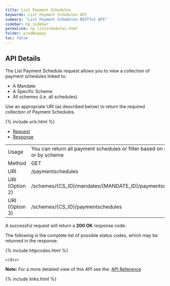 ```yaml
---
title: List Payment Schedules
keywords: List Payment Schedules API
summary: "List Payment Schedules RESTful API"
sidebar: np_sidebar
permalink: np_listschedules.html
folder: prodNuapay
toc: false
---
```


## API Details

The List Payment Schedule request allows you to view a collection of payment schedules linked to:

* A Mandate
* A Specific Scheme
* All schemes (i.e. all schedules)

Use an appropriate URI (as described below) to return the required collection of Payment Schedules.

{% include urls.html %}

<ul id="profileTabs" class="nav nav-tabs">
    <li class="active"><a href="#profile" data-toggle="tab">Request</a></li>
    <li><a href="#about" data-toggle="tab">Response</a></li>
   
</ul>
  <div class="tab-content">
<div role="tabpanel" class="tab-pane active" id="profile">


  <table>
<colgroup>
<col width="30%" />
<col width="90%" />
</colgroup>

<tbody>
<tr>
<td markdown="span">Usage</td>
<td markdown="span">You can return all payment schedules or filter based on mandate or by scheme</td>
</tr>
<tr>
<td markdown="span">Method</td>
<td markdown="span"><span class="label label-success">GET </span>
</td>
</tr>
<tr>
<td markdown="span">URI</td>
<td markdown="span">/paymentschedules
</td>
</tr>
<tr>
<td markdown="span">URI (Option 2)</td>
<td markdown="span">/schemes/{CS_ID}/mandates/{MANDATE_ID}/paymentschedules
</td>
</tr>
<tr>
<td markdown="span">URI (Option 3)</td>
<td markdown="span">/schemes/{CS_ID}/paymentschedules
</td>
</tr>
</tbody>
</table>



</div>

<div role="tabpanel" class="tab-pane" id="about">
<p>A successful request will return a <b>200 OK</b> response code.</p>
<p>The following is the complete list of possible status codes, which may be returned in the response:</p>
      {% include httpcodes.html %}
    
    
    </div>


</div>

<b>Note:</b> For a more detailed view of this API see the: <a href="https://docs.nuapay.com/v1/#list-schedules" target = '_blank'><i class="fa fa-cogs"></i> API Reference</a>


<!--{% include swaggerlink.html %}-->



{% include links.html %}
